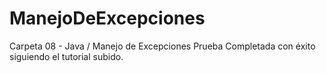 # ManejoDeExcepciones
Carpeta 08 - Java / Manejo de Excepciones
Prueba Completada con éxito siguiendo el tutorial subido.
